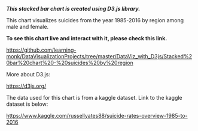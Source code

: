 **_This stacked bar chart is created using D3.js library._**

This chart visualizes suicides from the year 1985-2016 by region among male and female.

**To see this chart live and interact with it, please check this link.**

https://github.com/learning-monk/DataVisualizationProjects/tree/master/DataViz_with_D3js/Stacked%20bar%20chart%20-%20suicides%20by%20region

More about D3.js:

https://d3js.org/

The data used for this chart is from a kaggle dataset. Link to the kaggle dataset is below:

https://www.kaggle.com/russellyates88/suicide-rates-overview-1985-to-2016
